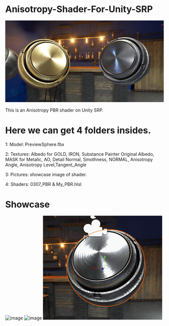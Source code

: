 # Anisotropy-Shader-For-Unity-SRP

![image](https://github.com/DaiZiLing/Anisotropy-Shader-For-Unity-SRP/blob/main/Pictures/QQ截图20220314194016.png)

This is an Anisotropy PBR shader on Unity SRP.

# Here we can get 4 folders insides.
1: Model: PreviewSphere.fbx

2: Textures: Albedo for GOLD, IRON, Substance Painter Original Albedo, MASK for Metalic, AO, Detail Normal, Smothness, NORMAL, Anisotropy Angle, Anisotropy Level,Tangent_Angle

3: Pictures: showcase image of shader.

4: Shaders: 0307_PBR & My_PBR.hlsl

# Showcase

![image](https://github.com/DaiZiLing/Anisotropy-Shader-For-Unity-SRP/blob/main/Pictures/0312_4.gif)
![image](https://github.com/DaiZiLing/Anisotropy-Shader-For-Unity-SRP/blob/main/Pictures/0312_5.gif)
![image](https://github.com/DaiZiLing/Anisotropy-Shader-For-Unity-SRP/blob/main/Pictures/0312_6.gif)
